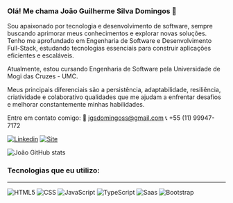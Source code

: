 ### Olá! Me chama João Guilherme Silva Domingos 👋

Sou apaixonado por tecnologia e desenvolvimento de software, sempre buscando aprimorar meus conhecimentos e explorar novas soluções. Tenho me aprofundado em Engenharia de Software e Desenvolvimento Full-Stack, estudando tecnologias essenciais para construir aplicações eficientes e escaláveis.

Atualmente, estou cursando Engenharia de Software pela Universidade de Mogi das Cruzes - UMC.

Meus principais diferenciais são a persistência, adaptabilidade, resiliência, criatividade e colaborativo qualidades que me ajudam a enfrentar desafios e melhorar constantemente minhas habilidades.

Entre em contato comigo:
📩 jgsdomingoss@gmail.com
📞 +55 (11) 99947-7172

[![Linkedin](https://img.shields.io/badge/LinkedIn-0077B5?style=for-the-badge&logo=linkedin&logoColor=white)](https://www.linkedin.com/in/jgsdomingos/)
[![Site](https://img.shields.io/badge/website-000000?style=for-the-badge&logo=About.me&logoColor=white)]()

![João GitHub stats](https://github-readme-stats.vercel.app/api?username=jgdomingos&show_icons=true&theme=tokyonight)

### Tecnologias que eu utilizo:
<div style="display: inline_block"><hr/>
  <img aling="center" alt="HTML5" src="https://img.shields.io/badge/HTML5-E34F26?style=for-the-badge&logo=html5&logoColor=white" />
  <img aling="center" alt="CSS" src="https://img.shields.io/badge/CSS3-1572B6?style=for-the-badge&logo=css3&logoColor=white" />
  <img aling="center" alt="JavaScript" src="https://img.shields.io/badge/JavaScript-F7DF1E?style=for-the-badge&logo=javascript&logoColor=black" />
  <img aling="center" alt="TypeScript" src="https://img.shields.io/badge/TypeScript-007ACC?style=for-the-badge&logo=typescript&logoColor=white" />
  <img aling="center" alt="Saas" src="https://img.shields.io/badge/Sass-CC6699?style=for-the-badge&logo=sass&logoColor=white" />
  <img aling="center" alt="Bootstrap" src="https://img.shields.io/badge/Bootstrap-563D7C?style=for-the-badge&logo=bootstrap&logoColor=white" />
</div>
